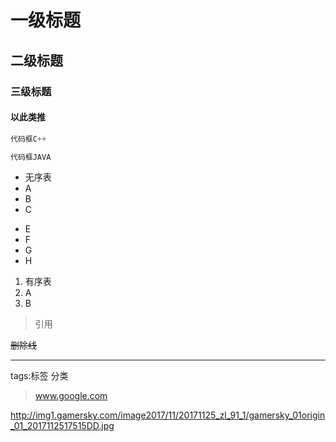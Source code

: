 # 一级标题
## 二级标题
### 三级标题
#### 以此类推

```C++
代码框C++
```

```Java
代码框JAVA
```

* 无序表
* A
* B
* C
- E
- F
- G
- H

1. 有序表
2. A
3. B

> 引用

~~删除线~~

---

tags:标签 分类

> www.google.com


http://img1.gamersky.com/image2017/11/20171125_zl_91_1/gamersky_01origin_01_2017112517515DD.jpg
